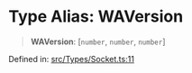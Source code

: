 # Type Alias: WAVersion

> **WAVersion**: \[`number`, `number`, `number`\]

Defined in: [src/Types/Socket.ts:11](https://github.com/Fokusdotid/bail/blob/546bbbb35e652e95f45982a71bee62b2c682e4eb/src/Types/Socket.ts#L11)
